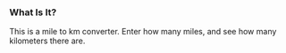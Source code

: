 ### What Is It?
This is a mile to km converter. Enter how many miles, and see how many kilometers there are.